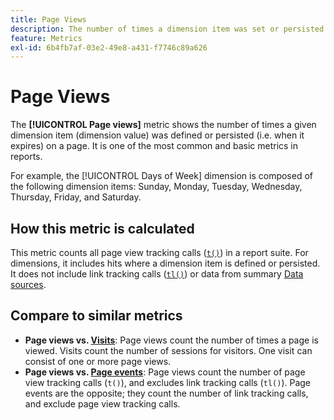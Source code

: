 ```yaml
---
title: Page Views
description: The number of times a dimension item was set or persisted in Adobe Analytics.
feature: Metrics
exl-id: 6b4fb7af-03e2-49e8-a431-f7746c89a626
---
```

# Page Views

The **[!UICONTROL Page views]** metric shows the number of times a given dimension item (dimension value) was defined or persisted (i.e. when it expires) on a page. It is one of the most common and basic metrics in reports.

For example, the [!UICONTROL Days of Week] dimension is composed of the following dimension items: Sunday, Monday, Tuesday, Wednesday, Thursday, Friday, and Saturday. 

## How this metric is calculated

This metric counts all page view tracking calls ([`t()`](/help/implement/vars/functions/t-method.md)) in a report suite. For dimensions, it includes hits where a dimension item is defined or persisted. It does not include link tracking calls ([`tl()`](/help/implement/vars/functions/tl-method.md)) or data from summary [Data sources](/help/import/data-sources/overview.md).

## Compare to similar metrics

* **Page views vs. [Visits](visits.md)**: Page views count the number of times a page is viewed. Visits count the number of sessions for visitors. One visit can consist of one or more page views.
* **Page views vs. [Page events](page-events.md)**: Page views count the number of page view tracking calls (`t()`), and excludes link tracking calls (`tl()`). Page events are the opposite; they count the number of link tracking calls, and exclude page view tracking calls.

